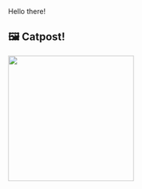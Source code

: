 Hello there!



## 🖼️ Catpost!

<sub>
    <img src="https://cdn2.thecatapi.com/images/aak.jpg" height="256">
</sub>


